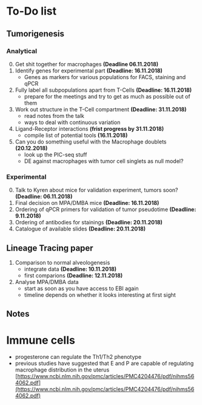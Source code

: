 # To-Do list

## Tumorigenesis

### Analytical

0. Get shit together for macrophages __(Deadline 06.11.2018)__
1. Identify genes for experimental part __(Deadline: 16.11.2018)__
    - Genes as markers for various populations for FACS, staining and qPCR
2. Fully label all subpopulations apart from T-Cells __(Deadline: 16.11.2018)__
   - prepare for the meetings and try to get as much as possible out of them
3. Work out structure in the T-Cell compartment __(Deadline: 31.11.2018)__
   - read notes from the talk 
   - ways to deal with continuous variation
4. Ligand-Receptor interactions __(frist progress by 31.11.2018)__
   - compile list of potential tools __(16.11.2018)__
5. Can you do something useful with the Macrophage doublets __(20.12.2018)__
   - look up the PIC-seq stuff
   - DE against macrophages with tumor cell singlets as null model?

### Experimental

0. Talk to Kyren about mice for validation experiment, tumors soon? __(Deadline: 06.11.2018)__
1. Final decision on MPA/DMBA mice __(Deadline: 16.11.2018)__
2. Ordering of qPCR primers for validation of tumor pseudotime __(Deadline: 9.11.2018)__
3. Ordering of antibodies for stainings __(Deadline: 20.11.2018)__
4. Catalogue of available slides __(Deadline: 20.11.2018)__

## Lineage Tracing paper

1. Comparison to normal alveologenesis 
   - integrate data __(Deadline: 10.11.2018)__
   - first comparions __(Deadline: 12.11.2018)__
2. Analyse MPA/DMBA data
   - start as soon as you have access to EBI again
   - timeline depends on whether it looks interesting at first sight

## Notes
# Immune cells
- progesterone can regulate the Th1/Th2 phenotype
- previous studies have suggested that E and P are capable of regulating macrophage distribution in the uterus [https://www.ncbi.nlm.nih.gov/pmc/articles/PMC4204476/pdf/nihms564062.pdf](https://www.ncbi.nlm.nih.gov/pmc/articles/PMC4204476/pdf/nihms564062.pdf)
